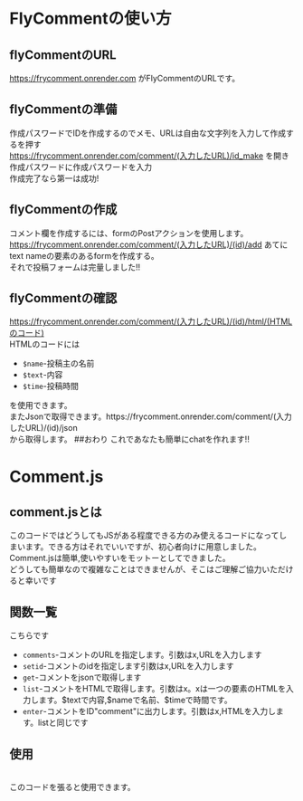 # FlyCommentの使い方
## flyCommentのURL
https://frycomment.onrender.com がFlyCommentのURLです。
## flyCommentの準備
作成パスワードでIDを作成するのでメモ、URLは自由な文字列を入力して作成するを押す<br>
https://frycomment.onrender.com/comment/(入力したURL)/id_make を開き作成パスワードに作成パスワードを入力<br>
作成完了なら第一は成功!<br>
## flyCommentの作成
コメント欄を作成するには、formのPostアクションを使用します。<br>
https://frycomment.onrender.com/comment/(入力したURL)/(id)/add あてにtext nameの要素のあるformを作成する。<br>
それで投稿フォームは完量しました!!<br>
## flyCommentの確認
https://frycomment.onrender.com/comment/(入力したURL)/(id)/html/(HTMLのコード)<br>
HTMLのコードには<br>
<ul>
  <li><code>$name</code>-投稿主の名前</li>
  <li><code>$text</code>-内容</li>
  <li><code>$time</code>-投稿時間</li>
</ul>
を使用できます。<br>またJsonで取得できます。https://frycomment.onrender.com/comment/(入力したURL)/(id)/json<br>
から取得します。
##おわり
これであなたも簡単にchatを作れます!!

# Comment.js
## comment.jsとは
このコードではどうしてもJSがある程度できる方のみ使えるコードになってしまいます。できる方はそれでいいですが、初心者向けに用意しました。<br>
Comment.jsは簡単,使いやすいをモットーとしてできました。<br>
どうしても簡単なので複雑なことはできませんが、そこはご理解ご協力いただけると幸いです
## 関数一覧
こちらです
<ul>
  <li><code>comments</code>-コメントのURLを指定します。引数はx,URLを入力します</li>
  <li><code>setid</code>-コメントのidを指定します引数はx,URLを入力します</li>
  <li><code>get</code>-コメントをjsonで取得します</li>
  <li><code>list</code>-コメントをHTMLで取得します。引数はx。xは一つの要素のHTMLを入力します。$textで内容,$nameで名前、$timeで時間です。</li>
  <li><code>enter</code>-コメントをID"comment"に出力します。引数はx,HTMLを入力します。listと同じです</li>
</ul>

## 使用
<code><script src="https://kannbo.github.io/fryComment/comment.js"></script></code><br>
このコードを張ると使用できます。<br><code><script>
console.log(document.getElementById("comment").innerHTML)
comment.comments("dsds")
comment.setid("dsds")
comment.enter("$name:$text<br>")
</script></code>
<!--<style>
  code{
    display:block;
  }
</style>-->
